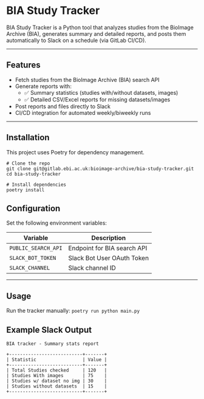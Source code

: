 # BIA Study Tracker
BIA Study Tracker is a Python tool that analyzes studies from the BioImage Archive (BIA), generates summary and detailed reports, and posts them automatically to Slack on a schedule (via GitLab CI/CD).

----
## Features
- Fetch studies from the BioImage Archive (BIA) search API
- Generate reports with:
  - ✅ Summary statistics (studies with/without datasets, images)
  - ✅ Detailed CSV/Excel reports for missing datasets/images
- Post reports and files directly to Slack
- CI/CD integration for automated weekly/biweekly runs

---
## Installation

This project uses Poetry for dependency management.

```
# Clone the repo
git clone git@gitlab.ebi.ac.uk:bioimage-archive/bia-study-tracker.git
cd bia-study-tracker

# Install dependencies
poetry install
```

## Configuration
Set the following environment variables:

| Variable            | Description                                    |
| ------------------- | ---------------------------------------------- |
| `PUBLIC_SEARCH_API` | Endpoint for BIA search API                    |
| `SLACK_BOT_TOKEN`   | Slack Bot User OAuth Token                     |
| `SLACK_CHANNEL`     | Slack channel ID  |

---
## Usage

Run the tracker manually: `poetry run python main.py`


## Example Slack Output
```
BIA tracker - Summary stats report

+---------------------------+-------+
| Statistic                 | Value |
+---------------------------+-------+
| Total Studies checked     | 120   |
| Studies With images       | 75    |
| Studies w/ dataset no img | 30    |
| Studies without datasets  | 15    |
+---------------------------+-------+
```
